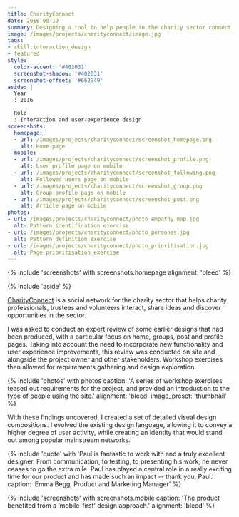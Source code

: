 ```yaml
---
title: CharityConnect
date: 2016-08-19
summary: Designing a tool to help people in the charity sector connect with each other to share ideas and resources.
image: /images/projects/charityconnect/image.jpg
tags:
- skill:interaction_design
- featured
style:
  color-accent: '#402031'
  screenshot-shadow: '#402031'
  screenshot-offset: '#662949'
aside: |
  Year
  : 2016

  Role
  : Interaction and user-experience design
screenshots:
  homepage:
  - url: /images/projects/charityconnect/screenshot_homepage.png
    alt: Home page
  mobile:
  - url: /images/projects/charityconnect/screenshot_profile.png
    alt: User profile page on mobile
  - url: /images/projects/charityconnect/screenshot_following.png
    alt: Followed users page on mobile
  - url: /images/projects/charityconnect/screenshot_group.png
    alt: Group profile page on mobile
  - url: /images/projects/charityconnect/screenshot_post.png
    alt: Article page on mobile
photos:
- url: /images/projects/charityconnect/photo_empathy_map.jpg
  alt: Pattern identification exercise
- url: /images/projects/charityconnect/photo_personas.jpg
  alt: Pattern definition exercise
- url: /images/projects/charityconnect/photo_prioritisation.jpg
  alt: Page prioritisation exercise
---
```

{% include 'screenshots' with screenshots.homepage
  alignment: 'bleed'
%}

{% include 'aside' %}

[CharityConnect][1] is a social network for the charity sector that helps charity professionals, trustees and volunteers interact, share ideas and discover opportunities in the sector.

I was asked to conduct an expert review of some earlier designs that had been produced, with a particular focus on home, groups, post and profile pages. Taking into account the need to incorporate new functionality and user experience improvements, this review was conducted on site and alongside the project owner and other stakeholders. Workshop exercises then allowed for requirements gathering and design exploration.

{% include 'photos' with photos
  caption: 'A series of workshop exercises teased out requirements for the project, and provided an introduction to the type of people using the site.'
  alignment: 'bleed'
  image_preset: 'thumbnail'
%}

With these findings uncovered, I created a set of detailed visual design compositions. I evolved the existing design language, allowing it to convey a higher degree of user activity, while creating an identity that would stand out among popular mainstream networks.

{% include 'quote' with 'Paul is fantastic to work with and a truly excellent designer. From communication, to testing, to presenting his work; he never ceases to go the extra mile. Paul has played a central role in a really exciting time for our product and has made such an impact -- thank you, Paul.'
  caption: 'Emma Begg, Product and Marketing Manager'
%}

{% include 'screenshots' with screenshots.mobile
  caption: 'The product benefited from a ‘mobile-first’ design approach.'
  alignment: 'bleed'
%}

[1]: https://www.charityconnect.co.uk

